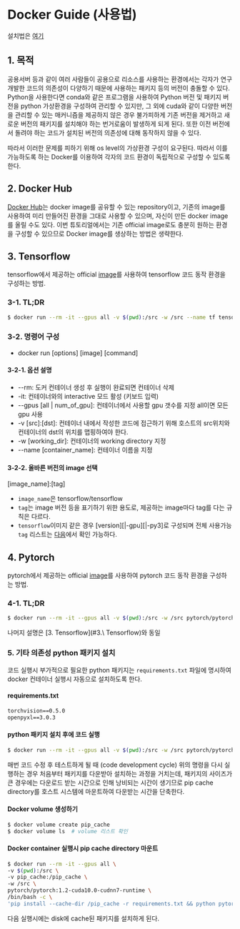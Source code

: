 # Docker Guide (사용법)

설치법은 [여기](https://github.com/uoo723/docker-guide)

## 1. 목적

공용서버 등과 같이 여러 사람들이 공용으로 리소스를 사용하는 환경에서는 각자가 연구 개발한 코드의 의존성이
다양하기 때문에 사용하는 패키지 등의 버전이 충돌할 수 있다. Python을 사용한다면 conda와 같은 프로그램을
사용하여 Python 버전 및 패키지 버전을 python 가상환경을 구성하여 관리할 수 있지만, 그 외에 cuda와 같이
다양한 버전을 관리할 수 있는 매커니즘을 제공하지 않은 경우 불가피하게 기존 버전을 제거하고 새로운 버전의
패키지를 설치해야 하는 번거로움이 발생하게 되게 된다. 또한 이전 버전에서 돌려야 하는 코드가 설치된 버전의
의존성에 대해 동작하지 않을 수 있다.

따라서 이러한 문제를 피하기 위해 os level의 가상환경 구성이 요구된다. 따라서 이를 가능하도록 하는
Docker를 이용하여 각자의 코드 환경이 독립적으로 구성할 수 있도록 한다.

## 2. Docker Hub

[Docker Hub](https://hub.docker.com/)는 docker image를 공유할 수 있는 repository이고,
기존의 image를 사용하여 미리 만들어진 환경을 그대로 사용할 수 있으며, 자신이 만든 docker image를
올릴 수도 있다. 이번 튜토리얼에서는 기존 official image로도 충분히 원하는 환경을 구성할 수 있으므로
Docker image를 생상하는 방법은 생략한다.

## 3. Tensorflow

tensorflow에서 제공하는 official [image](https://hub.docker.com/r/tensorflow/tensorflow)를
사용하여 tensorflow 코드 동작 환경을 구성하는 방법.

### 3-1. TL;DR

```bash
$ docker run --rm -it --gpus all -v $(pwd):/src -w /src --name tf tensorflow/tensorflow:2.0.0-gpu-py3 python tf-tutorial.py
```

### 3-2. 명령어 구성

* docker run [options] [image] [command]

#### 3-2-1. 옵션 설명

* --rm: 도커 컨테이너 생성 후 실행이 완료되면 컨테이너 삭제
* -it: 컨테이너와의 interactive 모드 활성 (키보드 입력)
* --gpus [all | num_of_gpu]: 컨테이너에서 사용할 gpu 갯수를 지정 all이면 모든 gpu 사용
* -v [src]:[dst]: 컨테이너 내에서 작성한 코드에 접근하기 위해 호스트의 src위치와 컨테이너의 dst의
  위치를 맵핑하여야 한다.
* -w [working_dir]: 컨테이너의 working directory 지정
* --name [container_name]: 컨테이너 이름을 지정

#### 3-2-2. 올바른 버전의 image 선택

\[image_name]:[tag]

* `image_name`은 tensorflow/tensorflow
* `tag`는 image 버전 등을 표기하기 위한 용도로, 제공하는 image마다 tag를 다는 규칙은 다르다.
* `tensorflow`이미지  같은 경우 [version][|-gpu][|-py3]로 구성되며 전체 사용가능 `tag`
  리스트는 [다음](https://hub.docker.com/r/tensorflow/tensorflow/tags)에서 확인 가능하다.

## 4. Pytorch

pytorch에서 제공하는 official [image](https://hub.docker.com/r/tensorflow/tensorflow)를
사용하여 pytorch 코드 동작 환경을 구성하는 방법.

### 4-1. TL;DR

```bash
$ docker run --rm -it --gpus all -v $(pwd):/src -w /src pytorch/pytorch:1.2-cuda10.0-cudnn7-runtime python pytorch-tutorial.py
```

나머지 설명은 [3. Tensorflow](#3.\ Tensorflow)와 동일

### 5. 기타 의존성 python 패키지 설치

코드 실행시 부가적으로 필요한 python 패키지는 `requirements.txt` 파일에 명시하여 docker 컨테이너
실행시 자동으로 설치하도록 한다.

#### requirements.txt

```txt
torchvision==0.5.0
openpyxl==3.0.3
```

#### python 패키지 설치 후에 코드 실행

```bash
$ docker run --rm -it --gpus all -v $(pwd):/src -w /src pytorch/pytorch:1.2-cuda10.0-cudnn7-runtime /bin/bash -c 'pip install -r requirements.txt && python pytorch-tutorial.py'
```

매번 코드 수정 후 테스트하게 될 때 (code development cycle) 위의 명령을 다시 실행하는 경우 처음부터 패키지를
다운받아 설치하는 과정을 거치는데, 패키지의 사이즈가 큰 경우에는 다운로드 받는 시간으로 인해 낭비되는 시간이 생기므로 
pip cache directory를 호스트 시스템에 마운트하여 다운받는 시간을 단축한다.

#### Docker volume 생성하기

```bash
$ docker volume create pip_cache
$ docker volume ls  # volume 리스트 확인
```

#### Docker container 실행시 pip cache directory 마운트

```bash
$ docker run --rm -it --gpus all \
-v $(pwd):/src \
-v pip_cache:/pip_cache \
-w /src \
pytorch/pytorch:1.2-cuda10.0-cudnn7-runtime \
/bin/bash -c \
'pip install --cache-dir /pip_cache -r requirements.txt && python pytorch-tutorial.py'
```

다음 실행시에는 disk에 cache된 패키지를 설치하게 된다.
